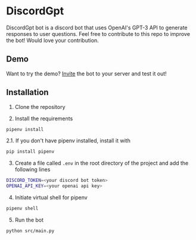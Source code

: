 # DiscordGpt

DiscordGpt bot is a discord bot that uses OpenAI's GPT-3 API to generate responses to user questions. Feel free to contribute to this repo to improve the bot! Would love your contribution.

## Demo

Want to try the demo? [Invite](https://discord.com/api/oauth2/authorize?client_id=1061733298612736072&permissions=274877913088&scope=bot) the bot to your server and test it out!

## Installation

1. Clone the repository

2. Install the requirements

```bash
pipenv install
```

2.1. If you don't have pipenv installed, install it with

```bash
pip install pipenv
```

3. Create a file called `.env` in the root directory of the project and add the following lines

```bash
DISCORD_TOKEN=<your discord bot token>
OPENAI_API_KEY=<your openai api key>
```

4. Initiate virtual shell for pipenv

```bash
pipenv shell
```

5. Run the bot

```
python src/main.py
```
